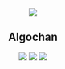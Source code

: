 <div align="center">
<img src="https://i.imgur.com/qy6b1KD.png">
<h2>Algochan</h2>

<img src="https://img.shields.io/badge/Markdown-000000.svg?style=for-the-badge&logo=Markdown&logoColor=white">
<img src="https://img.shields.io/badge/Nextra-000000.svg?style=for-the-badge&logo=Nextra&logoColor=white">
<img src="https://img.shields.io/badge/Tailwind%20CSS-06B6D4.svg?style=for-the-badge&logo=Tailwind-CSS&logoColor=white">

</div>
